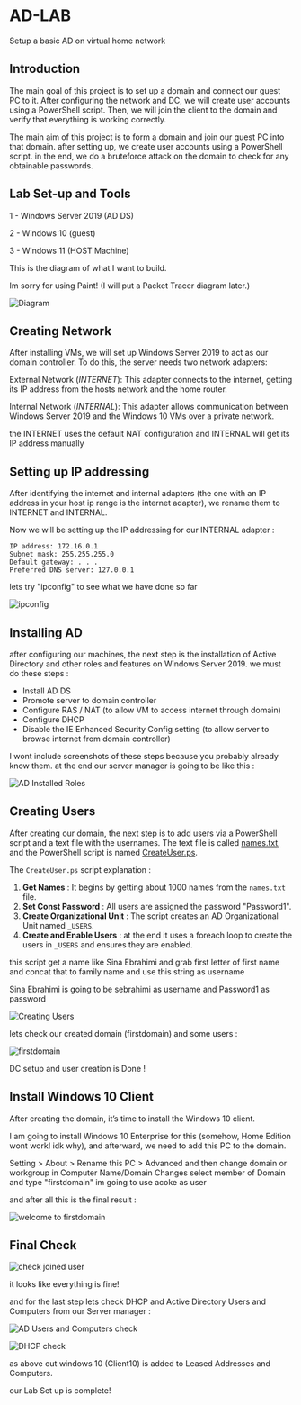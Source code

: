 # AD-LAB
Setup a basic AD on virtual home network

## Introduction

The main goal of this project is to set up a domain and connect our guest PC to it. After configuring the network and DC, we will create user accounts using a PowerShell script. Then, we will join the client to the domain and verify that everything is working correctly.


The main aim of this project is to form a domain and join our guest PC into that domain. after setting up, we create user accounts using a PowerShell script. in the end, we do a bruteforce attack on the domain to check for any obtainable passwords. 

## Lab Set-up and Tools

1 - Windows Server 2019 (AD DS)

2 - Windows 10 (guest)

3 - Windows 11 (HOST Machine)

This is the diagram of what I want to build.

Im sorry for using Paint! (I will put a Packet Tracer diagram later.)

![Diagram](https://github.com/user-attachments/assets/c9e8fa13-c4bd-4178-8700-e0b3af6cab08)



## Creating Network

After installing VMs, we will set up Windows Server 2019 to act as our domain controller. To do this, the server needs two network adapters:

External Network (_INTERNET_): This adapter connects to the internet, getting its IP address from the hosts network and the home router.

Internal Network (_INTERNAL_): This adapter allows communication between Windows Server 2019 and the Windows 10 VMs over a private network.


the INTERNET uses the default NAT configuration and INTERNAL will get its IP address manually


## Setting up IP addressing

After identifying the internet and internal adapters (the one with an IP address in your host ip range is the internet adapter), we rename them to INTERNET and INTERNAL.

Now we will be setting up the IP addressing for our INTERNAL adapter :

    IP address: 172.16.0.1
    Subnet mask: 255.255.255.0
    Default gateway: . . .
    Preferred DNS server: 127.0.0.1

lets try "ipconfig" to see what we have done so far

![ipconfig](https://github.com/user-attachments/assets/4b8e5db7-b488-43f6-8f32-51026559ac53)

## Installing AD

after configuring our machines, the next step is the installation of Active Directory and other roles and features on Windows Server 2019.
we must do these steps :

* Install AD DS
* Promote server to domain controller
* Configure RAS / NAT (to allow VM to access internet through domain)
* Configure DHCP
* Disable the IE Enhanced Security Config setting (to allow server to browse internet from domain controller)

  
I wont include screenshots of these steps because you probably already know them.
at the end our server manager is going to be like this :

![AD Installed Roles](https://github.com/user-attachments/assets/cf085b50-b4b3-447e-9093-fbcccaccdd90)


## Creating Users

After creating our domain, the next step is to add users via a PowerShell script and a text file with the usernames. The text file is called [names.txt](names.txt), and the PowerShell script is named [CreateUser.ps](CreateUser.ps). 

The `CreateUser.ps` script explanation :

1. **Get Names** : It begins by getting about 1000 names from the `names.txt` file.
2. **Set Const Password** : All users are assigned the password "Password1".
3. **Create Organizational Unit** : The script creates an AD Organizational Unit named `_USERS`.
4. **Create and Enable Users** : at the end it uses a foreach loop to create the users in `_USERS` and ensures they are enabled.

this script get a name like Sina Ebrahimi and grab first letter of first name and concat that to family name and use this string as username

Sina Ebrahimi is going to be sebrahimi as username and Password1 as password

![Creating Users](https://github.com/user-attachments/assets/f2ed9d93-c5cb-4317-a4e9-49fd474330b2)

lets check our created domain (firstdomain) and some users :

![firstdomain](https://github.com/user-attachments/assets/b5b93de4-1e05-4d5c-aa2e-1fe3325eabc5)

DC setup and user creation is Done !

## Install Windows 10 Client

After creating the domain, it’s time to install the Windows 10 client.

I am going to install Windows 10 Enterprise for this (somehow, Home Edition wont work! idk why), and afterward, we need to add this PC to the domain.

Setting > About > Rename this PC > Advanced and then change domain or workgroup
in Computer Name/Domain Changes select member of Domain and type "firstdomain"
im going to use acoke as user

and after all this is the final result :

![welcome to firstdomain](https://github.com/user-attachments/assets/ac7c79dd-39bb-4f81-a7f1-b58137dc6443)

## Final Check

![check joined user](https://github.com/user-attachments/assets/e4341eff-dce4-4293-b634-2160830a5c5f)

it looks like everything is fine!

and for the last step lets check DHCP and Active Directory Users and Computers from our Server manager :


![AD Users and Computers check](https://github.com/user-attachments/assets/8c1bb46e-8053-4ffa-8425-cf4e79f26453)


![DHCP check](https://github.com/user-attachments/assets/cb1a5c70-5e04-429f-b079-346da542f85e)


as above out windows 10 (Client10) is added to Leased Addresses and Computers.

our Lab Set up is complete!







